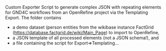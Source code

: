 Custom Exporter Script to generate complex JSON with repeating elements for GND4C workflows from an OpenRefine project via the Templating Export. 
The folder contains 
- a demo dataset (person entities from the wikibase instance FactGrid (https://database.factgrid.de/wiki/Main_Page) to import to OpenRefine, 
- a JSON template of all processed elements (not a JSON schema!), and 
- a file containing the script for Export=>Templating...
